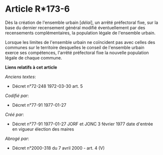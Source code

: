 # Article R*173-6

Dès la création de l'ensemble urbain [*délai*], un arrêté préfectoral fixe, sur la base du dernier recensement général
modifié éventuellement par des recensements complémentaires, la population légale de l'ensemble urbain. 

Lorsque les limites de l'ensemble urbain ne coïncident pas avec celles des communes sur le territoire desquelles le conseil
de l'ensemble urbain exerce ses compétences, l'arrêté préfectoral fixe la nouvelle population légale de chaque commune.

**Liens relatifs à cet article**

_Anciens textes_:

  - Décret n°72-248 1972-03-30 art. 5

_Codifié par_:

  - Décret n°77-91 1977-01-27

_Créé par_:

  - Décret n°77-91 1977-01-27 JORF et JONC 3 février 1977 date d'entrée en vigueur élection des maires

_Abrogé par_:

  - Décret n°2000-318 du 7 avril 2000 - art. 4 (V)
